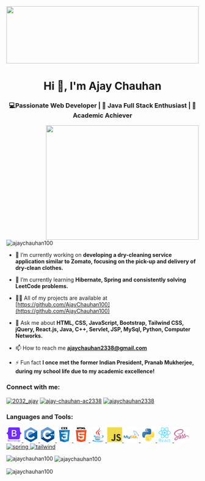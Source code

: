 <img src="https://indoanalytica.com/static/images/bannerr.gif" height="150px" width="100%" alt="">
    <h1 align="center">Hi 👋, I'm Ajay Chauhan</h1>
<h3 align="center">💻Passionate Web Developer | 🚀 Java Full Stack Enthusiast | 🥰 Academic Achiever</h3>
<img align="right" height="300px" width="400px" src="https://media.licdn.com/dms/image/D4D12AQE-5Q-evNzR2Q/article-cover_image-shrink_600_2000/0/1688467501706?e=2147483647&v=beta&t=whP7ShBPsKCwXL_BXXx0GL4NfK2W8ylWC_pAKknbRDU" alt="">
<p align="left"> <img src="https://komarev.com/ghpvc/?username=ajaychauhan100&label=Profile%20views&color=0e75b6&style=flat" alt="ajaychauhan100" /> </p>

- 🔭 I’m currently working on **developing a dry-cleaning service application similar to Zomato, focusing on the pick-up and delivery of dry-clean clothes.**

- 🌱 I’m currently learning **Hibernate, Spring and consistently solving LeetCode problems.**

- 👨‍💻 All of my projects are available at [https://github.com/AjayChauhan100](https://github.com/AjayChauhan100)

- 💬 Ask me about **HTML, CSS, JavaScript, Bootstrap, Tailwind CSS, jQuery, React.js, Java, C++, Servlet, JSP, MySql, Python, Computer Networks.**

- 📫 How to reach me **ajaychauhan2338@gmail.com**

- ⚡ Fun fact **I once met the former Indian President, Pranab Mukherjee, during my school life due to my academic excellence!**

<h3 align="left">Connect with me:</h3>
<p align="left">
<a href="https://twitter.com/2032_ajay" target="blank"><img align="center" src="https://raw.githubusercontent.com/rahuldkjain/github-profile-readme-generator/master/src/images/icons/Social/twitter.svg" alt="2032_ajay" height="30" width="40" /></a>
<a href="https://linkedin.com/in/ajay-chauhan-ac2338" target="blank"><img align="center" src="https://raw.githubusercontent.com/rahuldkjain/github-profile-readme-generator/master/src/images/icons/Social/linked-in-alt.svg" alt="ajay-chauhan-ac2338" height="30" width="40" /></a>
<a href="https://www.leetcode.com/ajaychauhan2338" target="blank"><img align="center" src="https://raw.githubusercontent.com/rahuldkjain/github-profile-readme-generator/master/src/images/icons/Social/leet-code.svg" alt="ajaychauhan2338" height="30" width="40" /></a>
</p>

<h3 align="left">Languages and Tools:</h3>
<p align="left"> <a href="https://getbootstrap.com" target="_blank" rel="noreferrer"> <img src="https://raw.githubusercontent.com/devicons/devicon/master/icons/bootstrap/bootstrap-plain-wordmark.svg" alt="bootstrap" width="40" height="40"/> </a> <a href="https://www.cprogramming.com/" target="_blank" rel="noreferrer"> <img src="https://raw.githubusercontent.com/devicons/devicon/master/icons/c/c-original.svg" alt="c" width="40" height="40"/> </a> <a href="https://www.w3schools.com/cpp/" target="_blank" rel="noreferrer"> <img src="https://raw.githubusercontent.com/devicons/devicon/master/icons/cplusplus/cplusplus-original.svg" alt="cplusplus" width="40" height="40"/> </a> <a href="https://www.w3schools.com/css/" target="_blank" rel="noreferrer"> <img src="https://raw.githubusercontent.com/devicons/devicon/master/icons/css3/css3-original-wordmark.svg" alt="css3" width="40" height="40"/> </a> <a href="https://www.w3.org/html/" target="_blank" rel="noreferrer"> <img src="https://raw.githubusercontent.com/devicons/devicon/master/icons/html5/html5-original-wordmark.svg" alt="html5" width="40" height="40"/> </a> <a href="https://www.java.com" target="_blank" rel="noreferrer"> <img src="https://raw.githubusercontent.com/devicons/devicon/master/icons/java/java-original.svg" alt="java" width="40" height="40"/> </a> <a href="https://developer.mozilla.org/en-US/docs/Web/JavaScript" target="_blank" rel="noreferrer"> <img src="https://raw.githubusercontent.com/devicons/devicon/master/icons/javascript/javascript-original.svg" alt="javascript" width="40" height="40"/> </a> <a href="https://www.mysql.com/" target="_blank" rel="noreferrer"> <img src="https://raw.githubusercontent.com/devicons/devicon/master/icons/mysql/mysql-original-wordmark.svg" alt="mysql" width="40" height="40"/> </a> <a href="https://www.python.org" target="_blank" rel="noreferrer"> <img src="https://raw.githubusercontent.com/devicons/devicon/master/icons/python/python-original.svg" alt="python" width="40" height="40"/> </a> <a href="https://reactjs.org/" target="_blank" rel="noreferrer"> <img src="https://raw.githubusercontent.com/devicons/devicon/master/icons/react/react-original-wordmark.svg" alt="react" width="40" height="40"/> </a> <a href="https://sass-lang.com" target="_blank" rel="noreferrer"> <img src="https://raw.githubusercontent.com/devicons/devicon/master/icons/sass/sass-original.svg" alt="sass" width="40" height="40"/> </a> <a href="https://spring.io/" target="_blank" rel="noreferrer"> <img src="https://www.vectorlogo.zone/logos/springio/springio-icon.svg" alt="spring" width="40" height="40"/> </a> <a href="https://tailwindcss.com/" target="_blank" rel="noreferrer"> <img src="https://www.vectorlogo.zone/logos/tailwindcss/tailwindcss-icon.svg" alt="tailwind" width="40" height="40"/> </a> </p>

<p><img align="left" src="https://github-readme-stats.vercel.app/api/top-langs?username=ajaychauhan100&show_icons=true&locale=en&layout=compact" alt="ajaychauhan100" /></p>

<p>&nbsp;<img align="center" src="https://github-readme-stats.vercel.app/api?username=ajaychauhan100&show_icons=true&locale=en" alt="ajaychauhan100" /></p>

<p><img align="center" src="https://github-readme-streak-stats.herokuapp.com/?user=ajaychauhan100&" alt="ajaychauhan100" /></p>

